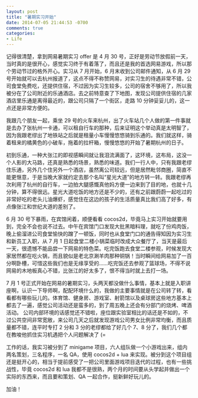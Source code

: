 ```yaml
---
layout: post
title: "暑期实习开始"
date: 2014-07-05 21:44:53 -0700
comments: true
categories: 
- Life
---
```


记得很清楚，拿到网易暑期实习 offer 是 4 月 30 号，正好是劳动节放假前一天，当时真的是很开心，感觉实习终于有着落了，而且还是我的首选网易游戏，所以那个劳动节过的格外开心。实习从 7 月开始，6 月末收到公司邮件通知，从 6 月 29 号开始就可以去杭州报道了，这点不得不称赞网易，对实习生的待遇非常不错，公司食堂免费吃，还提供住宿，不过因为实习生较多，公司的宿舍不够用了，所以我被分在了公司附近的乐通酒店。去之前特意查了下地图，发现公司提供住宿的几家酒店里乐通是离得最近的，跟公司只隔了一个街区，走路 10 分钟妥妥儿的，这一点还是非常方便的。

我跟几个朋友一起，乘坐 29 号的火车来杭州，出了火车站几个人做的第一件事就是去办了张杭州一卡通，可以租自行车的那种，后来证明这个举动真是太明智了，因为我跟老缪出了地铁站之后就是租量小车慢慢悠悠骑到乐通的。我们就这样，骑着租来的橘黄色的小破车，拖着的拉杆箱，慢慢悠悠的开始了暑期杭州的日子。

<!-- more -->

初到乐通，一种大张江的即视感瞬间就让我泪流满面了，这环境，这布局，这没一个人影的大马路，还真是熟悉的场景，熟悉的味道。我们一行人中，只有我跟老缪住乐通，另外几个住另外一个酒店，虽然离公司较远，但是居然毗邻商圈，简直不能更惬意，于是当晚大家就约定去那个名叫“星光大道”的地方转一转。我跟老缪再次利用了杭州的自行车，一边拍大腿感慨真他妈方便一边来到了目的地，也就十几分钟，算不得很远。星光大道吃饭的地方还是不少的，还有之前跟蔚蔚一起吃过的非常好吃的老头儿油爆虾，感觉住在这边的孩子的生活质量真比我们高了好多，有点像张江和世纪大道的差别了。

6 月 30 号下暴雨，在宾馆闲着，顺便看看 cocos2d，毕竟马上实习开始就要用到，完全不会也说不过去。中午在宾馆门口发现大批黑暗料理，就吃了份鸡肉饭，晚上偷溜进公司食堂愉快的蹭了一顿饭，同时也从食堂门口的通告得知因为实习生和新员工入职，从 7 月 1 日起食堂二楼小锅菜临时改成大众餐厅了，当天是最后一天，很遗憾不能品尝一下网易的特色菜。吃完饭跑去食堂二楼参观，时候发现大家居然都在吃火锅，而且貌似是老北京涮羊肉那种铜锅！当时瞬间给网易加了一百分啊卧槽，可惜这些我们也是无缘享受的……吃完饭还去参观了篮球场，不得不说网易的木地板真心不错，比张江的好太多了，恨不得当时就上去打一场。

7 月 1 号正式开始在网易的暑期实习，头两天都没做什么事情，基本上就是入职讲座啊，认识一下导师啊，配配环境什么的，我做的主要事情就是在公司转了转，看看都有哪些玩儿的。体育馆、健身房、游戏室、射箭馆以及桌球房这些地方基本上都去了一遍，感觉公司活动还是蛮多的，到了周五晚上还会有分部门的烧烤、啤酒活动。
公司内部环境的话感觉还不错啦，座位跟实验室相比的话还是不如的，不过公共空间非常宽敞，来公司几天之后就发现游戏公司男女比例非常均衡，而且质量都不错，连平时专打 2 分和 3 分的老缪都给了好几个 7、8 分了，我们几个都在教唆他抓住实习机遇把个人问题解决了 (=

工作的话，我实习被分到了 minigame 项目，六人组队做一个小游戏出来，组内两名策划，三名程序，一名 QA，使用 cocos2d + lua 来实现。被分到这个项目组还是挺开心的，相当于提前感受了一把公司里面游戏项目迭代的过程，也有一些挑战性，毕竟 cocos2d 和 lua 我都不是很熟，两个月的时间要从头学起并做出一个实际的东西来，而且要和策划、QA 一起合作，挺新鲜好玩儿的。

加油！